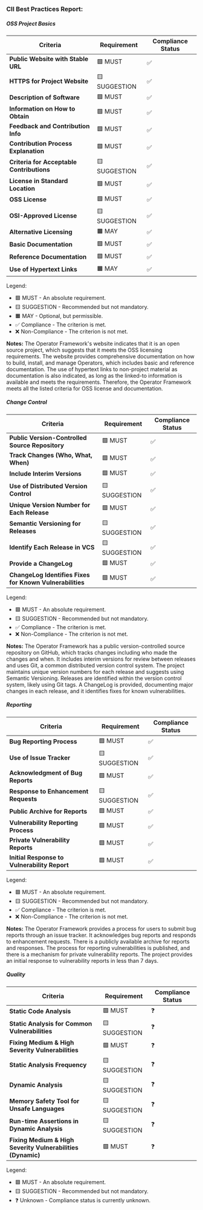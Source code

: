 ### CII Best Practices Report:

##### OSS Project Basics

| Criteria | Requirement | Compliance Status |
| --- | --- | --- |
| **Public Website with Stable URL** | 🟩 MUST | ✅ |
| **HTTPS for Project Website** | 🟨 SUGGESTION | ✅ |
| **Description of Software** | 🟩 MUST | ✅ |
| **Information on How to Obtain** | 🟩 MUST | ✅ |
| **Feedback and Contribution Info** | 🟩 MUST | ✅ |
| **Contribution Process Explanation** | 🟩 MUST | ✅ |
| **Criteria for Acceptable Contributions** | 🟨 SUGGESTION | ✅ |
| **License in Standard Location** | 🟩 MUST | ✅ |
| **OSS License** | 🟩 MUST | ✅ |
| **OSI-Approved License** | 🟨 SUGGESTION | ✅ |
| **Alternative Licensing** | 🟧 MAY | ✅ |
| **Basic Documentation** | 🟩 MUST | ✅ |
| **Reference Documentation** | 🟩 MUST | ✅ |
| **Use of Hypertext Links** | 🟧 MAY | ✅ |

Legend:
- 🟩 MUST - An absolute requirement.
- 🟨 SUGGESTION - Recommended but not mandatory.
- 🟧 MAY - Optional, but permissible.
- ✅ Compliance - The criterion is met.
- ❌ Non-Compliance - The criterion is not met.

**Notes:** The Operator Framework's website indicates that it is an open source project, which suggests that it meets the OSS licensing requirements. The website provides comprehensive documentation on how to build, install, and manage Operators, which includes basic and reference documentation. The use of hypertext links to non-project material as documentation is also indicated, as long as the linked-to information is available and meets the requirements. Therefore, the Operator Framework meets all the listed criteria for OSS license and documentation.


##### Change Control

| Criteria | Requirement | Compliance Status |
| --- | --- | --- |
| **Public Version-Controlled Source Repository** | 🟩 MUST | ✅ |
| **Track Changes (Who, What, When)** | 🟩 MUST | ✅ |
| **Include Interim Versions** | 🟩 MUST | ✅ |
| **Use of Distributed Version Control** | 🟨 SUGGESTION | ✅ |
| **Unique Version Number for Each Release** | 🟩 MUST | ✅ |
| **Semantic Versioning for Releases** | 🟨 SUGGESTION | ✅ |
| **Identify Each Release in VCS** | 🟨 SUGGESTION | ✅ |
| **Provide a ChangeLog** | 🟩 MUST | ✅ |
| **ChangeLog Identifies Fixes for Known Vulnerabilities** | 🟩 MUST | ✅ |

Legend:
- 🟩 MUST - An absolute requirement.
- 🟨 SUGGESTION - Recommended but not mandatory.
- ✅ Compliance - The criterion is met.
- ❌ Non-Compliance - The criterion is not met.

**Notes:** The Operator Framework has a public version-controlled source repository on GitHub, which tracks changes including who made the changes and when. It includes interim versions for review between releases and uses Git, a common distributed version control system. The project maintains unique version numbers for each release and suggests using Semantic Versioning. Releases are identified within the version control system, likely using Git tags. A ChangeLog is provided, documenting major changes in each release, and it identifies fixes for known vulnerabilities.

##### Reporting

| Criteria | Requirement | Compliance Status |
| --- | --- | --- |
| **Bug Reporting Process** | 🟩 MUST | ✅ |
| **Use of Issue Tracker** | 🟨 SUGGESTION | ✅ |
| **Acknowledgment of Bug Reports** | 🟩 MUST | ✅ |
| **Response to Enhancement Requests** | 🟨 SUGGESTION | ✅ |
| **Public Archive for Reports** | 🟩 MUST | ✅ |
| **Vulnerability Reporting Process** | 🟩 MUST | ✅ |
| **Private Vulnerability Reports** | 🟩 MUST | ✅ |
| **Initial Response to Vulnerability Report** | 🟩 MUST | ✅ |

Legend:
- 🟩 MUST - An absolute requirement.
- 🟨 SUGGESTION - Recommended but not mandatory.
- ✅ Compliance - The criterion is met.
- ❌ Non-Compliance - The criterion is not met.

**Notes:** The Operator Framework provides a process for users to submit bug reports through an issue tracker. It acknowledges bug reports and responds to enhancement requests. There is a publicly available archive for reports and responses. The process for reporting vulnerabilities is published, and there is a mechanism for private vulnerability reports. The project provides an initial response to vulnerability reports in less than 7 days.


##### Quality

| Criteria | Requirement | Compliance Status |
| --- | --- | --- |
| **Static Code Analysis** | 🟩 MUST | ❓ |
| **Static Analysis for Common Vulnerabilities** | 🟨 SUGGESTION | ❓ |
| **Fixing Medium & High Severity Vulnerabilities** | 🟩 MUST | ❓ |
| **Static Analysis Frequency** | 🟨 SUGGESTION | ❓ |
| **Dynamic Analysis** | 🟨 SUGGESTION | ❓ |
| **Memory Safety Tool for Unsafe Languages** | 🟨 SUGGESTION | ❓ |
| **Run-time Assertions in Dynamic Analysis** | 🟨 SUGGESTION | ❓ |
| **Fixing Medium & High Severity Vulnerabilities (Dynamic)** | 🟩 MUST | ❓ |

Legend:
- 🟩 MUST - An absolute requirement.
- 🟨 SUGGESTION - Recommended but not mandatory.
- ❓ Unknown - Compliance status is currently unknown.



